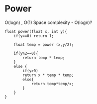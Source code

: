# Power

O(logn) , O(1) 
Space complexity - O(logn)?

```
float power(float x, int y){
    if(y==0) return 1;

    float temp = power (x,y/2);

    if(y%2==0){
        return temp * temp;
    }
    else {
        if(y>0)
        return x * temp * temp;
        else{
            return temp*temp/x;
        }
    }
}
```